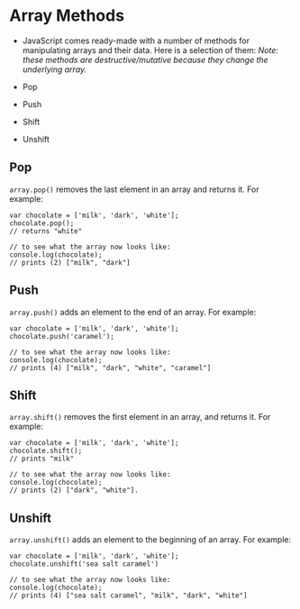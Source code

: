 # Array Methods

* JavaScript comes ready-made with a number of methods for manipulating arrays and their data. Here is a selection of them:
*Note: these methods are destructive/mutative because they change the underlying array.*

* Pop
* Push
* Shift
* Unshift

## Pop
`array.pop()` removes the last element in an array and returns it. For example:

```
var chocolate = ['milk', 'dark', 'white'];
chocolate.pop();
// returns "white"

// to see what the array now looks like:
console.log(chocolate);
// prints (2) ["milk", "dark"]
```

## Push
`array.push()` adds an element to the end of an array. For example:

```
var chocolate = ['milk', 'dark', 'white'];
chocolate.push('caramel');

// to see what the array now looks like:
console.log(chocolate);
// prints (4) ["milk", "dark", "white", "caramel"]
```

## Shift
`array.shift()` removes the first element in an array, and returns it. For example:

```
var chocolate = ['milk', 'dark', 'white'];
chocolate.shift();
// prints "milk"

// to see what the array now looks like:
console.log(chocolate);
// prints (2) ["dark", "white"].
```

## Unshift
`array.unshift()` adds an element to the beginning of an array. For example:

```
var chocolate = ['milk', 'dark', 'white'];
chocolate.unshift('sea salt caramel')

// to see what the array now looks like:
console.log(chocolate);
// prints (4) ["sea salt caramel", "milk", "dark", "white"]
